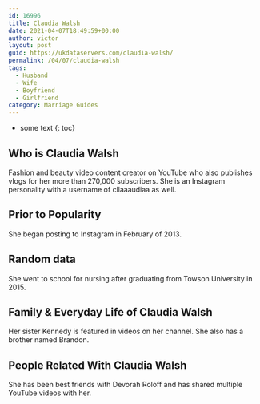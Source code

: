 ```yaml
---
id: 16996
title: Claudia Walsh
date: 2021-04-07T18:49:59+00:00
author: victor
layout: post
guid: https://ukdataservers.com/claudia-walsh/
permalink: /04/07/claudia-walsh
tags:
  - Husband
  - Wife
  - Boyfriend
  - Girlfriend
category: Marriage Guides
---
```


* some text
{: toc}


## Who is Claudia Walsh



Fashion and beauty video content creator on YouTube who also publishes vlogs for her more than 270,000 subscribers. She is an Instagram personality with a username of cllaaaudiaa as well.

                
                
                
## Prior to Popularity



She began posting to Instagram in February of 2013.

                
                
                
## Random data



She went to school for nursing after graduating from Towson University in 2015.

                
                
                
## Family & Everyday Life of Claudia Walsh



Her sister Kennedy is featured in videos on her channel. She also has a brother named Brandon.

                
                
                
## People Related With Claudia Walsh



She has been best friends with Devorah Roloff and has shared multiple YouTube videos with her.

                
              
            
          
          
          